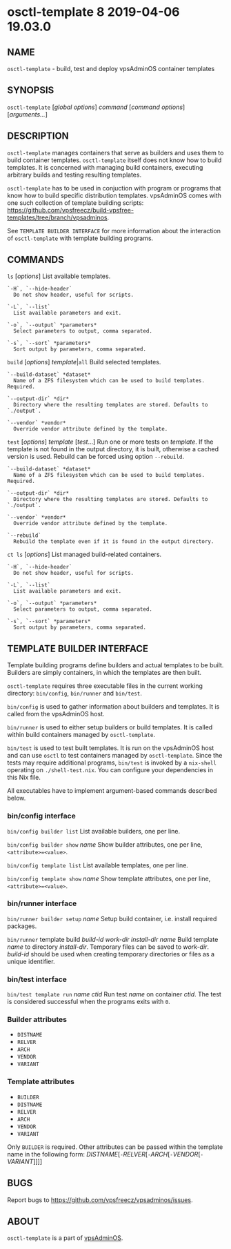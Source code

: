 # osctl-template 8                2019-04-06                             19.03.0

## NAME
`osctl-template` - build, test and deploy vpsAdminOS container templates

## SYNOPSIS
`osctl-template` [*global options*] *command* [*command options*] [*arguments...*]

## DESCRIPTION
`osctl-template` manages containers that serve as builders and uses them to
build container templates. `osctl-template` itself does not know how to build
templates. It is concerned with managing build containers, executing arbitrary
builds and testing resulting templates.

`osctl-template` has to be used in conjuction with program or programs that know
how to build specific distribution templates. vpsAdminOS comes with one such
collection of template building scripts:
<https://github.com/vpsfreecz/build-vpsfree-templates/tree/branch/vpsadminos>.

See `TEMPLATE BUILDER INTERFACE` for more information about the interaction
of `osctl-template` with template building programs.

## COMMANDS
`ls` [*options*]
  List available templates.

    `-H`, `--hide-header`
      Do not show header, useful for scripts.

    `-L`, `--list`
      List available parameters and exit.
    
    `-o`, `--output` *parameters*
      Select parameters to output, comma separated.

    `-s`, `--sort` *parameters*
      Sort output by parameters, comma separated.

`build` [*options*] *template*|`all`
  Build selected templates.

    `--build-dataset` *dataset*
      Name of a ZFS filesystem which can be used to build templates. Required.

    `--output-dir` *dir*
      Directory where the resulting templates are stored. Defaults to `./output`.

    `--vendor` *vendor*
      Override vendor attribute defined by the template.

`test` [*options*] *template* [*test*...]
  Run one or more tests on *template*. If the template is not found in the
  output directory, it is built, otherwise a cached version is used. Rebuild
  can be forced using option `--rebuild`.

    `--build-dataset` *dataset*
      Name of a ZFS filesystem which can be used to build templates. Required.

    `--output-dir` *dir*
      Directory where the resulting templates are stored. Defaults to `./output`.

    `--vendor` *vendor*
      Override vendor attribute defined by the template.

    `--rebuild`
      Rebuild the template even if it is found in the output directory.

`ct ls` [*options*]
  List managed build-related containers.

    `-H`, `--hide-header`
      Do not show header, useful for scripts.

    `-L`, `--list`
      List available parameters and exit.
    
    `-o`, `--output` *parameters*
      Select parameters to output, comma separated.

    `-s`, `--sort` *parameters*
      Sort output by parameters, comma separated.

## TEMPLATE BUILDER INTERFACE
Template building programs define builders and actual templates to be built.
Builders are simply containers, in which the templates are then built.

`osctl-template` requires three executable files in the current working
directory: `bin/config`, `bin/runner` and `bin/test`.

`bin/config` is used to gather information about builders and templates. It is
called from the vpsAdminOS host.

`bin/runner` is used to either setup builders or build templates. It is called
within build containers managed by `osctl-template`.

`bin/test` is used to test built templates. It is run on the vpsAdminOS host
and can use `osctl` to test containers managed by `osctl-template`. Since
the tests may require additional programs, `bin/test` is invoked by a `nix-shell`
operating on `./shell-test.nix`. You can configure your dependencies in this Nix
file.

All executables have to implement argument-based commands described below.

### bin/config interface
`bin/config builder list`
  List available builders, one per line.

`bin/config builder show` *name*
  Show builder attributes, one per line, `<attribute>=<value>`.

`bin/config template list`
  List available templates, one per line.

`bin/config template show` *name*
  Show template attributes, one per line, `<attribute>=<value>`.

### bin/runner interface
`bin/runner builder setup` *name*
  Setup build container, i.e. install required packages.

`bin/runner` template build *build-id* *work-dir* *install-dir* *name*
  Build template *name* to directory *install-dir*. Temporary files can be
  saved to *work-dir*. *build-id* should be used when creating temporary
  directories or files as a unique identifier.

### bin/test interface
`bin/test template run` *name* *ctid*
  Run test *name* on container *ctid*. The test is considered successful when
  the programs exits with `0`.

### Builder attributes

 - `DISTNAME`
 - `RELVER`
 - `ARCH`
 - `VENDOR`
 - `VARIANT`

### Template attributes

 - `BUILDER`
 - `DISTNAME`
 - `RELVER`
 - `ARCH`
 - `VENDOR`
 - `VARIANT`

Only `BUILDER` is required. Other attributes can be passed within the template
name in the following form: *DISTNAME*[`-`*RELVER*[`-`*ARCH*[`-`*VENDOR*[`-`*VARIANT*]]]]

## BUGS
Report bugs to https://github.com/vpsfreecz/vpsadminos/issues.

## ABOUT
`osctl-template` is a part of [vpsAdminOS](https://github.com/vpsfreecz/vpsadminos).
